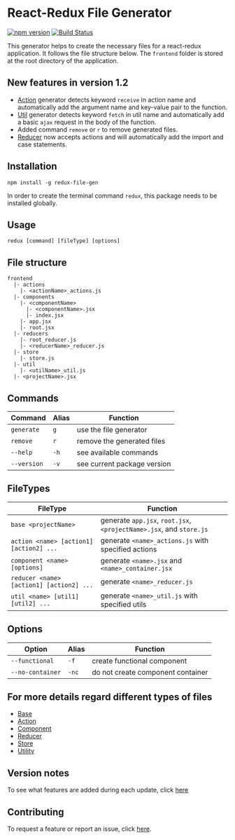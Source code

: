 # React-Redux File Generator

[![npm version](https://badge.fury.io/js/redux-file-gen.svg)](https://badge.fury.io/js/redux-file-gen)  [![Build Status](https://travis-ci.org/davidhu2000/react_redux_generator.svg?branch=master)](https://travis-ci.org/davidhu2000/react_redux_generator)

This generator helps to create the necessary files for a react-redux application. It follows the file structure below. The `frontend` folder is stored at the root directory of the application.

## New features in version 1.2

- [Action](docs/action.md) generator detects keyword `receive` in action name and automatically add the argument name and key-value pair to the function.
- [Util](docs/util.md) generator detects keyword `fetch` in util name and automatically add a basic `ajax` request in the body of the function.
- Added command `remove` or `r` to remove generated files.
- [Reducer](docs/reducer.md) now accepts actions and will automatically add the import and case statements.

## Installation

    npm install -g redux-file-gen

In order to create the terminal command `redux`, this package needs to be installed globally.

## Usage

    redux [command] [fileType] [options]

## File structure

```file
frontend
  |- actions
    |- <actionName>_actions.js
  |- components
    |- <componentName>
      |- <componentName>.jsx
      |- index.jsx
    |- app.jsx
    |- root.jsx
  |- reducers
    |- root_reducer.js
    |- <reducerName>_reducer.js
  |- store
    |- store.js
  |- util
    |- <utilName>_util.js
  |- <projectName>.jsx
```

## Commands

| Command     | Alias | Function                    |
|-------------|-------|-----------------------------|
| `generate`  | `g`   | use the file generator      |
| `remove`    | `r`   | remove the generated files  |
| `--help`    | `-h`  | see available commands      |
| `--version` | `-v`  | see current package version |

## FileTypes

| FileType                                 | Function                                                            |
|------------------------------------------|---------------------------------------------------------------------|
| `base <projectName>`                     | generate `app.jsx`, `root.jsx`, `<projectName>.jsx`, and `store.js` |
| `action <name> [action1] [action2] ...`  | generate `<name>_actions.js` with specified actions                 |
| `component <name> [options]`             | generate `<name>.jsx` and `<name>_container.jsx`                    |
| `reducer <name> [action1] [action2] ...` | generate `<name>_reducer.js`                                        |
| `util <name> [util1] [util2] ...`        | generate `<name>_util.js` with specified utils                      |

## Options

| Option           | Alias | Function                          |
|------------------|-------|-----------------------------------|
| `--functional`   | `-f`  | create functional component       |
| `--no-container` | `-nc` | do not create component container |

## For more details regard different types of files

- [Base](docs/base.md)
- [Action](docs/action.md)
- [Component](docs/component.md)
- [Reducer](docs/reducer.md)
- [Store](docs/store.md)
- [Utility](docs/util.md)

## Version notes

To see what features are added during each update, click [here](docs/update_notes.md)

## Contributing

To request a feature or report an issue, click [here](https://github.com/davidhu2000/react_redux_generator/issues).
